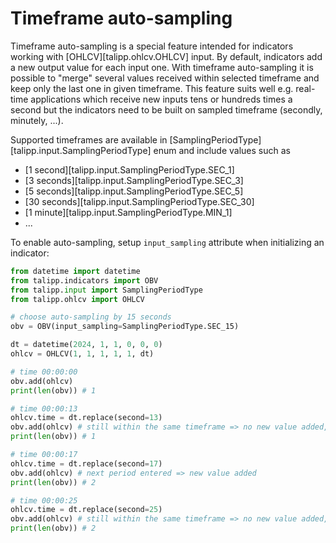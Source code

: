 # Timeframe auto-sampling

Timeframe auto-sampling is a special feature intended for indicators working with [OHLCV][talipp.ohlcv.OHLCV] input. By default, indicators add a new output value for each input one. With timeframe auto-sampling it is possible to "merge" several values received within selected timeframe and keep only the last one in given timeframe. This feature suits well e.g. real-time applications which receive new inputs tens or hundreds times a second but the indicators need to be built on sampled timeframe (secondly, minutely, ...).

Supported timeframes are available in [SamplingPeriodType][talipp.input.SamplingPeriodType] enum and include values such as

- [1 second][talipp.input.SamplingPeriodType.SEC_1]
- [3 seconds][talipp.input.SamplingPeriodType.SEC_3]
- [5 seconds][talipp.input.SamplingPeriodType.SEC_5]
- [30 seconds][talipp.input.SamplingPeriodType.SEC_30]
- [1 minute][talipp.input.SamplingPeriodType.MIN_1]
- ...

To enable auto-sampling, setup `input_sampling` attribute when initializing an indicator:

```python
from datetime import datetime
from talipp.indicators import OBV
from talipp.input import SamplingPeriodType
from talipp.ohlcv import OHLCV

# choose auto-sampling by 15 seconds
obv = OBV(input_sampling=SamplingPeriodType.SEC_15)

dt = datetime(2024, 1, 1, 0, 0, 0)
ohlcv = OHLCV(1, 1, 1, 1, 1, dt)

# time 00:00:00
obv.add(ohlcv)
print(len(obv)) # 1

# time 00:00:13
ohlcv.time = dt.replace(second=13)
obv.add(ohlcv) # still within the same timeframe => no new value added, the last one updated
print(len(obv)) # 1

# time 00:00:17
ohlcv.time = dt.replace(second=17)
obv.add(ohlcv) # next period entered => new value added
print(len(obv)) # 2

# time 00:00:25
ohlcv.time = dt.replace(second=25)
obv.add(ohlcv) # still within the same timeframe => no new value added, the last one updated
print(len(obv)) # 2
```

